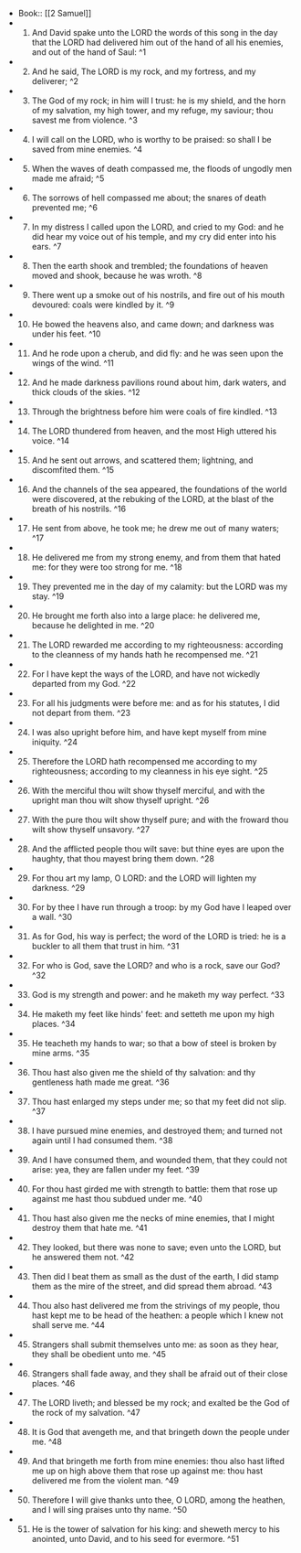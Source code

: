 - Book:: [[2 Samuel]]
- 1. And David spake unto the LORD the words of this song in the day that the LORD had delivered him out of the hand of all his enemies, and out of the hand of Saul: ^1
- 2. And he said, The LORD is my rock, and my fortress, and my deliverer; ^2
- 3. The God of my rock; in him will I trust: he is my shield, and the horn of my salvation, my high tower, and my refuge, my saviour; thou savest me from violence. ^3
- 4. I will call on the LORD, who is worthy to be praised: so shall I be saved from mine enemies. ^4
- 5. When the waves of death compassed me, the floods of ungodly men made me afraid; ^5
- 6. The sorrows of hell compassed me about; the snares of death prevented me; ^6
- 7. In my distress I called upon the LORD, and cried to my God: and he did hear my voice out of his temple, and my cry did enter into his ears. ^7
- 8. Then the earth shook and trembled; the foundations of heaven moved and shook, because he was wroth. ^8
- 9. There went up a smoke out of his nostrils, and fire out of his mouth devoured: coals were kindled by it. ^9
- 10. He bowed the heavens also, and came down; and darkness was under his feet. ^10
- 11. And he rode upon a cherub, and did fly: and he was seen upon the wings of the wind. ^11
- 12. And he made darkness pavilions round about him, dark waters, and thick clouds of the skies. ^12
- 13. Through the brightness before him were coals of fire kindled. ^13
- 14. The LORD thundered from heaven, and the most High uttered his voice. ^14
- 15. And he sent out arrows, and scattered them; lightning, and discomfited them. ^15
- 16. And the channels of the sea appeared, the foundations of the world were discovered, at the rebuking of the LORD, at the blast of the breath of his nostrils. ^16
- 17. He sent from above, he took me; he drew me out of many waters; ^17
- 18. He delivered me from my strong enemy, and from them that hated me: for they were too strong for me. ^18
- 19. They prevented me in the day of my calamity: but the LORD was my stay. ^19
- 20. He brought me forth also into a large place: he delivered me, because he delighted in me. ^20
- 21. The LORD rewarded me according to my righteousness: according to the cleanness of my hands hath he recompensed me. ^21
- 22. For I have kept the ways of the LORD, and have not wickedly departed from my God. ^22
- 23. For all his judgments were before me: and as for his statutes, I did not depart from them. ^23
- 24. I was also upright before him, and have kept myself from mine iniquity. ^24
- 25. Therefore the LORD hath recompensed me according to my righteousness; according to my cleanness in his eye sight. ^25
- 26. With the merciful thou wilt show thyself merciful, and with the upright man thou wilt show thyself upright. ^26
- 27. With the pure thou wilt show thyself pure; and with the froward thou wilt show thyself unsavory. ^27
- 28. And the afflicted people thou wilt save: but thine eyes are upon the haughty, that thou mayest bring them down. ^28
- 29. For thou art my lamp, O LORD: and the LORD will lighten my darkness. ^29
- 30. For by thee I have run through a troop: by my God have I leaped over a wall. ^30
- 31. As for God, his way is perfect; the word of the LORD is tried: he is a buckler to all them that trust in him. ^31
- 32. For who is God, save the LORD? and who is a rock, save our God? ^32
- 33. God is my strength and power: and he maketh my way perfect. ^33
- 34. He maketh my feet like hinds' feet: and setteth me upon my high places. ^34
- 35. He teacheth my hands to war; so that a bow of steel is broken by mine arms. ^35
- 36. Thou hast also given me the shield of thy salvation: and thy gentleness hath made me great. ^36
- 37. Thou hast enlarged my steps under me; so that my feet did not slip. ^37
- 38. I have pursued mine enemies, and destroyed them; and turned not again until I had consumed them. ^38
- 39. And I have consumed them, and wounded them, that they could not arise: yea, they are fallen under my feet. ^39
- 40. For thou hast girded me with strength to battle: them that rose up against me hast thou subdued under me. ^40
- 41. Thou hast also given me the necks of mine enemies, that I might destroy them that hate me. ^41
- 42. They looked, but there was none to save; even unto the LORD, but he answered them not. ^42
- 43. Then did I beat them as small as the dust of the earth, I did stamp them as the mire of the street, and did spread them abroad. ^43
- 44. Thou also hast delivered me from the strivings of my people, thou hast kept me to be head of the heathen: a people which I knew not shall serve me. ^44
- 45. Strangers shall submit themselves unto me: as soon as they hear, they shall be obedient unto me. ^45
- 46. Strangers shall fade away, and they shall be afraid out of their close places. ^46
- 47. The LORD liveth; and blessed be my rock; and exalted be the God of the rock of my salvation. ^47
- 48. It is God that avengeth me, and that bringeth down the people under me. ^48
- 49. And that bringeth me forth from mine enemies: thou also hast lifted me up on high above them that rose up against me: thou hast delivered me from the violent man. ^49
- 50. Therefore I will give thanks unto thee, O LORD, among the heathen, and I will sing praises unto thy name. ^50
- 51. He is the tower of salvation for his king: and sheweth mercy to his anointed, unto David, and to his seed for evermore. ^51
